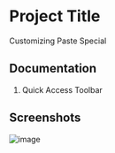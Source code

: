 # Project Title

Customizing Paste Special

## Documentation
1. Quick Access Toolbar


## Screenshots

![image](https://github.com/Peacock333/Excel/assets/142161753/257aef95-c56b-404d-8ed5-8e2010de5c3d)


